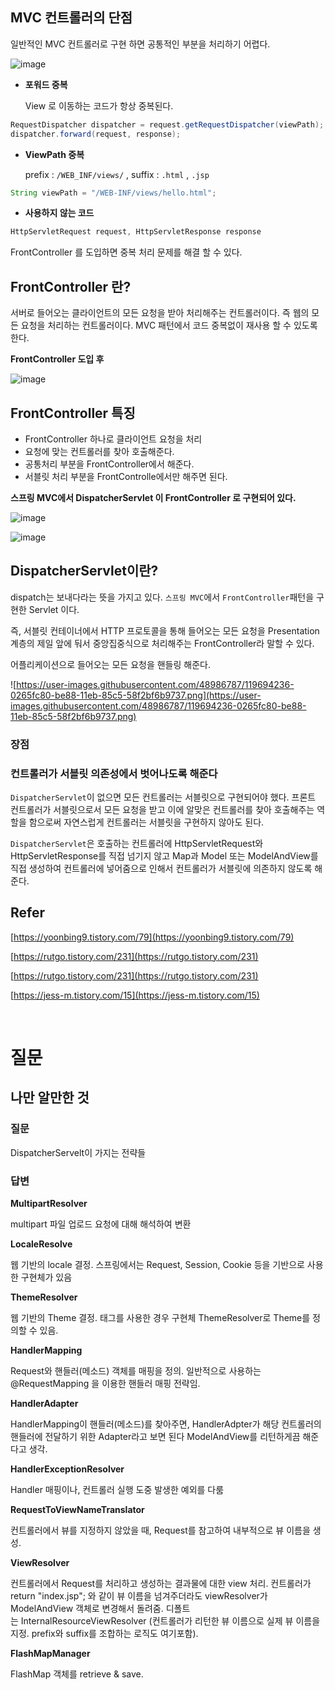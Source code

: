 ## MVC 컨트롤러의 단점

일반적인 MVC 컨트롤러로 구현 하면 공통적인 부분을 처리하기 어렵다.

![image](https://user-images.githubusercontent.com/63634505/119676938-3c7bd200-be79-11eb-9e66-5b0305e23004.png)

- **포워드 중복**

  View 로 이동하는 코드가 항상 중복된다.

```java
RequestDispatcher dispatcher = request.getRequestDispatcher(viewPath);
dispatcher.forward(request, response);
```

- **ViewPath 중복**

  prefix : `/WEB_INF/views/` , suffix : `.html` , `.jsp`

```java
String viewPath = "/WEB-INF/views/hello.html";
```

- **사용하지 않는 코드**

```java
HttpServletRequest request, HttpServletResponse response
```

FrontController 를 도입하면 중복 처리 문제를 해결 할 수 있다.

## FrontController 란?

서버로 들어오는 클라이언트의 모든 요청을 받아 처리해주는 컨트롤러이다. 즉 웹의 모든 요청을 처리하는 컨트롤러이다. MVC 패턴에서 코드 중복없이 재사용 할 수 있도록 한다.

**FrontController 도입 후**

![image](https://user-images.githubusercontent.com/63634505/119677091-61704500-be79-11eb-864f-0214396fed16.png)

## FrontController 특징

- FrontController 하나로 클라이언트 요청을 처리
- 요청에 맞는 컨트롤러를 찾아 호출해준다.
- 공통처리 부분을 FrontController에서 해준다.
- 서블릿 처리 부분을 FrontControlle에서만 해주면 된다.

**스프링 MVC에서 DispatcherServlet 이 FrontController 로 구현되어 있다.**

![image](https://user-images.githubusercontent.com/63634505/119677257-88c71200-be79-11eb-9837-5cc20e0f7b13.png)

![image](https://user-images.githubusercontent.com/63634505/119677365-a005ff80-be79-11eb-8e82-be853c3a031e.png)

## DispatcherServlet이란?

dispatch는 보내다라는 뜻을 가지고 있다. `스프링 MVC`에서 `FrontController`패턴을 구현한 Servlet 이다.

즉, 서블릿 컨테이너에서 HTTP 프로토콜을 통해 들어오는 모든 요청을 Presentation 계층의 제일 앞에 둬서 중앙집중식으로 처리해주는 FrontController라 말할 수 있다.

어플리케이션으로 들어오는 모든 요청을 핸들링 해준다.

![https://user-images.githubusercontent.com/48986787/119694236-0265fc80-be88-11eb-85c5-58f2bf6b9737.png](https://user-images.githubusercontent.com/48986787/119694236-0265fc80-be88-11eb-85c5-58f2bf6b9737.png)

### 장점

### 컨트롤러가 서블릿 의존성에서 벗어나도록 해준다

`DispatcherServlet`이 없으면 모든 컨트롤러는 서블릿으로 구현되어야 했다. 프론트 컨트롤러가 서블릿으로서 모든 요청을 받고 이에 알맞은 컨트롤러를 찾아 호출해주는 역할을 함으로써 자연스럽게 컨트롤러는 서블릿을 구현하지 않아도 된다.

`DispatcherServlet`은 호출하는 컨트롤러에 HttpServletRequest와 HttpServletResponse를 직접 넘기지 않고 Map과 Model 또는 ModelAndView를 직접 생성하여 컨트롤러에 넣어줌으로 인해서 컨트롤러가 서블릿에 의존하지 않도록 해준다.

## Refer

[https://yoonbing9.tistory.com/79](https://yoonbing9.tistory.com/79)

[https://rutgo.tistory.com/231](https://rutgo.tistory.com/231)

[https://rutgo.tistory.com/231](https://rutgo.tistory.com/231)

[https://jess-m.tistory.com/15](https://jess-m.tistory.com/15)

<br>

# 질문

## 나만 알만한 것

### 질문

DispatcherServelt이 가지는 전략들

### 답변

**MultipartResolver**

multipart 파일 업로드 요청에 대해 해석하여 변환

**LocaleResolve**

웹 기반의 locale 결정. 스프링에서는 Request, Session, Cookie 등을 기반으로 사용한 구현체가 있음

**ThemeResolver**

웹 기반의 Theme 결정. 태그를 사용한 경우 구현체 ThemeResolver로 Theme를 정의할 수 있음.

**HandlerMapping**

Request와 핸들러(메소드) 객체를 매핑을 정의. 일반적으로 사용하는 @RequestMapping 을 이용한 핸들러 매핑 전략임.

**HandlerAdapter**

HandlerMapping이 핸들러(메소드)를 찾아주면, HandlerAdpter가 해당 컨트롤러의 핸들러에 전달하기 위한 Adapter라고 보면 된다  ModelAndView를 리턴하게끔 해준다고 생각.

**HandlerExceptionResolver**

Handler 매핑이나, 컨트롤러 실행 도중 발생한 예외를 다룸

**RequestToViewNameTranslator**

컨트롤러에서 뷰를 지정하지 않았을 때, Request를 참고하여 내부적으로 뷰 이름을 생성.

**ViewResolver**

컨트롤러에서 Request를 처리하고 생성하는 결과물에 대한 view 처리. 컨트롤러가 return "index.jsp"; 와 같이 뷰 이름을 넘겨주더라도 viewResolver가 ModelAndView 객체로 변경해서 돌려줌. 디폴트는 InternalResourceViewResolver (컨트롤러가 리턴한 뷰 이름으로 실제 뷰 이름을 지정. prefix와 suffix를 조합하는 로직도 여기포함).

**FlashMapManager**

FlashMap 객체를 retrieve & save.


